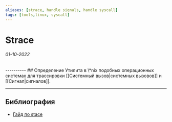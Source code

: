 ```yaml
---
aliases: [strace, handle signals, handle syscall]
tags: [tools,linux, syscall]
---
```

# Strace
<h6>01-10-2022</h6>
----------
## Определение
Утилита в \*nix подобных операционных системах для трассировки [[Системный вызов|системных вызовов]] и [[Сигнал|сигналов]].

---
## Библиография
- [Гайд по stace](https://nanxiao.gitbooks.io/strace-little-book/content/posts/print-instruction-pointer.html)